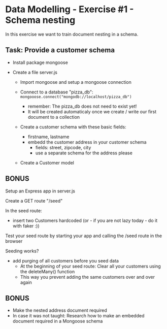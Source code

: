 # Data Modelling - Exercise #1 - Schema nesting

In this exercise we want to train document nesting in a schema.

## Task: Provide a customer schema

* Install package mongoose
* Create a file server.js
    
    * Import mongoose and setup a mongoose connection
    * Connect to a database "pizza_db": `mongooose.connect("mongodb://localhost/pizza_db")`
        * remember: The pizza_db does not need to exist yet!
        * It will be created automaticaly once we create / write our first document to a collection

    * Create a customer schema with these basic fields: 
        * firstname, lastname
        * embedd the customer address in your customer schema
            * fields: street, zipcode, city
            * use a separate schema for the address please
    * Create a Customer model


## BONUS

Setup an Express app in server.js

Create a GET route "/seed"

In the seed route:
- insert two Customers hardcoded (or - if you are not lazy today - do it with faker :))

Test your seed route by starting your app and calling the /seed route in the browser

Seeding works? 
- add purging of all customers before you seed data
    - At the beginning of your seed route: Clear all your customers using the deleteMany() function
    - This way you prevent adding the same customers over and over again


## BONUS

* Make the nested address document required 
* In case it was not taught: Research how to make an embedded document required in a Mongoose schema
